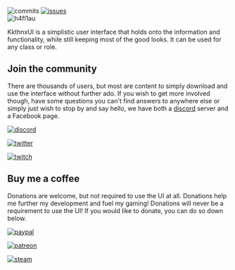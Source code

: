 ![commits](https://img.shields.io/github/last-commit/Kkthnx-WoW/KkthnxUI/master) [![issues](https://img.shields.io/github/issues/Kkthnx-Wow/KkthnxUI)](https://github.com/Kkthnx-Wow/KkthnxUI/issues)   
![h4fl1au](https://user-images.githubusercontent.com/1692977/31845157-13107948-b5cc-11e7-926d-67e669b8ca69.png)   

KkthnxUI is a simplistic user interface that holds onto the information and functionality, while still keeping most of the good looks.
It can be used for any class or role. 

## Join the community
There are thousands of users, but most are content to simply download and use the interface without further ado. If you wish to get more involved though, have some questions you can't find answers to anywhere else or simply just wish to stop by and say hello, we have both a [discord](https://discordapp.com/) server and a Facebook page. 

[![discord](https://img.shields.io/discord/885347380231286855?label=Discord)](https://discord.gg/Rc9wcK9cAB)  

[![twitter](https://img.shields.io/twitter/follow/KkthnxUI)](twitter.com/KkthnxUI)   

[![twitch](https://img.shields.io/twitch/status/KkthnxTV)](https://www.twitch.tv/kkthnxtv)   
   
## Buy me a coffee
Donations are welcome, but not required to use the UI at all. Donations help me further my development and fuel my gaming! Donations will never be a requirement to use the UI! If you would like to donate, you can do so down below.

[![paypal](https://img.shields.io/badge/PayPal-Donate-blue)](https://www.paypal.me/kkthnx)   

[![patreon](https://img.shields.io/badge/Patreon-Subscribe-orange)](https://www.patreon.com/kkthnx)   

[![steam](https://img.shields.io/badge/Steam-Wishlist-lightgrey)](http://store.steampowered.com/wishlist/id/Kkthnx)
